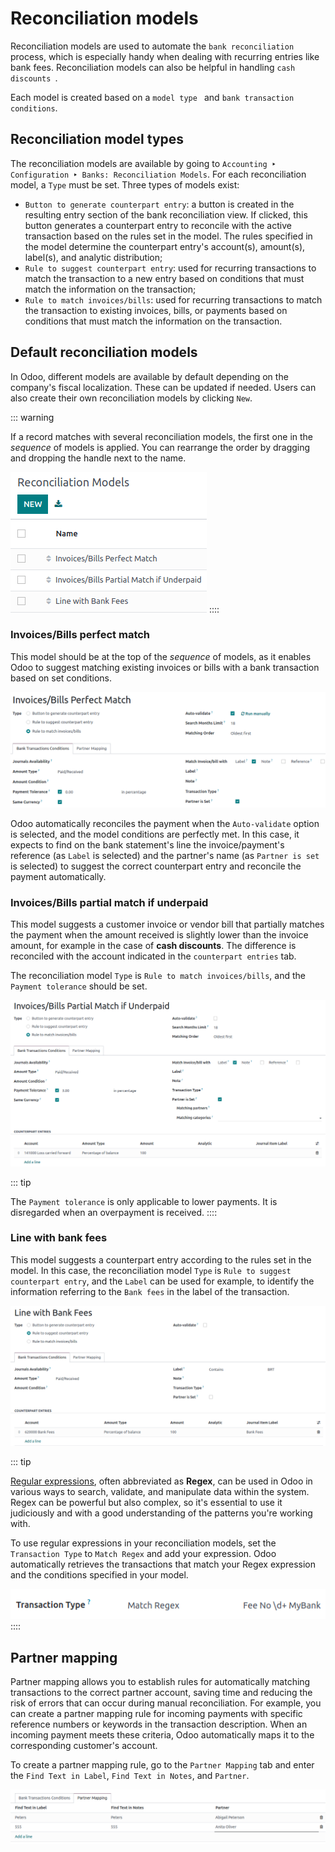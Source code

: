 # Reconciliation models

Reconciliation models are used to automate the
`bank reconciliation `
process, which is especially handy when dealing with recurring entries
like bank fees. Reconciliation models can also be helpful in handling
`cash discounts `.

Each model is created based on a
`model type ` and
`bank transaction
conditions`.


## Reconciliation model types 

The reconciliation models are available by going to
`Accounting ‣ Configuration
‣ Banks: Reconciliation Models`. For each reconciliation model, a
`Type` must be set. Three types of
models exist:

- `Button to generate counterpart entry`: a button is created in the resulting entry section
  of the bank reconciliation view. If clicked, this button generates a
  counterpart entry to reconcile with the active transaction based on
  the rules set in the model. The rules specified in the model determine
  the counterpart entry\'s account(s), amount(s), label(s), and analytic
  distribution;
- `Rule to suggest counterpart entry`: used for recurring transactions to match the
  transaction to a new entry based on conditions that must match the
  information on the transaction;
- `Rule to match invoices/bills`:
  used for recurring transactions to match the transaction to existing
  invoices, bills, or payments based on conditions that must match the
  information on the transaction.

## Default reconciliation models

In Odoo, different models are available by default depending on the
company\'s fiscal localization. These can be updated if needed. Users
can also create their own reconciliation models by clicking
`New`.

::: warning

If a record matches with several reconciliation models, the first one in
the *sequence* of models is applied. You can rearrange the order by
dragging and dropping the handle next to the name.

![Rearrange the sequence of models in the list view.](reconciliation_models/list-view.png)
::::

### Invoices/Bills perfect match

This model should be at the top of the *sequence* of models, as it
enables Odoo to suggest matching existing invoices or bills with a bank
transaction based on set conditions.

![Set rules to trigger the reconciliation.](reconciliation_models/invoices-bills-perfect-match.png)

Odoo automatically reconciles the payment when the
`Auto-validate` option is selected,
and the model conditions are perfectly met. In this case, it expects to
find on the bank statement\'s line the invoice/payment\'s reference (as
`Label` is selected) and the
partner\'s name (as `Partner is set`
is selected) to suggest the correct counterpart entry and reconcile the
payment automatically.

### Invoices/Bills partial match if underpaid

This model suggests a customer invoice or vendor bill that partially
matches the payment when the amount received is slightly lower than the
invoice amount, for example in the case of **cash discounts**. The
difference is reconciled with the account indicated in the
`counterpart entries` tab.

The reconciliation model `Type` is
`Rule to match invoices/bills`, and
the `Payment tolerance` should be
set.

![Set rules to trigger the reconciliation.](reconciliation_models/partial-match.png)

::: tip

The `Payment tolerance` is only
applicable to lower payments. It is disregarded when an overpayment is
received.
::::


### Line with bank fees

This model suggests a counterpart entry according to the rules set in
the model. In this case, the reconciliation model
`Type` is
`Rule to suggest counterpart entry`,
and the `Label` can be used for
example, to identify the information referring to the
`Bank fees` in the label of the
transaction.

![Set rules to trigger the reconciliation.](reconciliation_models/bank-fees.png)

::: tip

[Regular expressions](https://regexone.com/), often abbreviated as
**Regex**, can be used in Odoo in various ways to search, validate, and
manipulate data within the system. Regex can be powerful but also
complex, so it\'s essential to use it judiciously and with a good
understanding of the patterns you\'re working with.

To use regular expressions in your reconciliation models, set the
`Transaction Type` to
`Match Regex` and add your
expression. Odoo automatically retrieves the transactions that match
your Regex expression and the conditions specified in your model.

![Using Regex in Odoo](reconciliation_models/regex.png)
::::

## Partner mapping

Partner mapping allows you to establish rules for automatically matching
transactions to the correct partner account, saving time and reducing
the risk of errors that can occur during manual reconciliation. For
example, you can create a partner mapping rule for incoming payments
with specific reference numbers or keywords in the transaction
description. When an incoming payment meets these criteria, Odoo
automatically maps it to the corresponding customer\'s account.

To create a partner mapping rule, go to the
`Partner Mapping` tab and enter the
`Find Text in Label`,
`Find Text in Notes`, and
`Partner`.

![defining partner mapping](reconciliation_models/partner-mapping.png)
